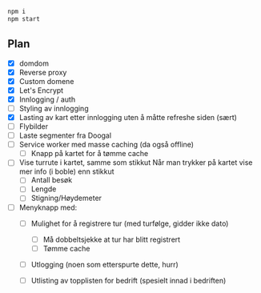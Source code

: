 ```Bash
npm i
npm start
```

## Plan

  - [x] domdom
  - [x] Reverse proxy
  - [x] Custom domene
  - [x] Let's Encrypt
  - [x] Innlogging / auth
  - [ ] Styling av innlogging
  - [x] Lasting av kart etter innlogging uten å måtte refreshe siden (sært)
  - [ ] Flybilder
  - [ ] Laste segmenter fra Doogal
  - [ ] Service worker med masse caching (da også offline)
    - [ ] Knapp på kartet for å tømme cache
  - [ ] Vise turrute i kartet, samme som stikkut Når man trykker på kartet vise mer info (i boble) enn stikkut
    - [ ] Antall besøk
    - [ ] Lengde
    - [ ] Stigning/Høydemeter
  - [ ] Menyknapp med:
    - [ ] Mulighet for å registrere tur (med turfølge, gidder ikke dato)
      - [ ] Må dobbeltsjekke at tur har blitt registrert
      - [ ] Tømme cache
    - [ ] Utlogging (noen som etterspurte dette, hurr)
    - [ ] Utlisting av topplisten for bedrift (spesielt innad i bedriften)


